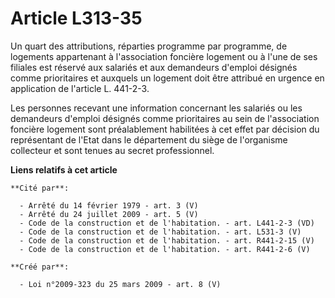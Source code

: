 # Article L313-35

Un quart des attributions, réparties programme par programme, de logements appartenant à l'association foncière logement ou à
l'une de ses filiales est réservé aux salariés et aux demandeurs d'emploi désignés comme prioritaires et auxquels un logement
doit être attribué en urgence en application de l'article L. 441-2-3.

Les personnes recevant une information concernant les salariés ou les demandeurs d'emploi désignés comme prioritaires au sein
de l'association foncière logement sont préalablement habilitées à cet effet par décision du représentant de l'Etat dans le
département du siège de l'organisme collecteur et sont tenues au secret professionnel.

**Liens relatifs à cet article**

	**Cité par**:

	  - Arrêté du 14 février 1979 - art. 3 (V)
	  - Arrêté du 24 juillet 2009 - art. 5 (V)
	  - Code de la construction et de l'habitation. - art. L441-2-3 (VD)
	  - Code de la construction et de l'habitation. - art. L531-3 (V)
	  - Code de la construction et de l'habitation. - art. R441-2-15 (V)
	  - Code de la construction et de l'habitation. - art. R441-2-6 (V)

	**Créé par**:

	  - Loi n°2009-323 du 25 mars 2009 - art. 8 (V)
